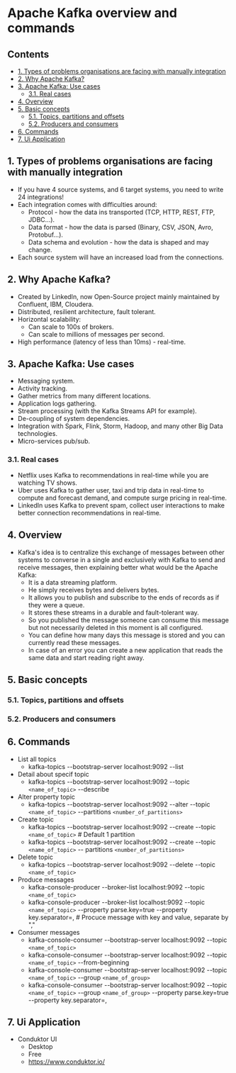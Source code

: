 # Apache Kafka overview and commands <!-- omit in toc -->

## Contents <!-- omit in toc -->

- [1. Types of problems organisations are facing with manually integration](#1-types-of-problems-organisations-are-facing-with-manually-integration)
- [2. Why Apache Kafka?](#2-why-apache-kafka)
- [3. Apache Kafka: Use cases](#3-apache-kafka-use-cases)
  - [3.1. Real cases](#31-real-cases)
- [4. Overview](#4-overview)
- [5. Basic concepts](#5-basic-concepts)
  - [5.1. Topics, partitions and offsets](#51-topics-partitions-and-offsets)
  - [5.2. Producers and consumers](#52-producers-and-consumers)
- [6. Commands](#6-commands)
- [7. Ui Application](#7-ui-application)

## 1. Types of problems organisations are facing with manually integration

- If you have 4 source systems, and 6 target systems, you need to write 24 integrations!
- Each integration comes with difficulties around:
  - Protocol - how the data ins transported (TCP, HTTP, REST, FTP, JDBC...).
  - Data format - how the data is parsed (Binary, CSV, JSON, Avro, Protobuf...).
  - Data schema and evolution - how the data is shaped and may change.
- Each source system will have an increased load from the connections.

## 2. Why Apache Kafka?

- Created by LinkedIn, now Open-Source project mainly maintained by Confluent, IBM, Cloudera.
- Distributed, resilient architecture, fault tolerant.
- Horizontal scalability:
  - Can scale to 100s of brokers.
  - Can scale to millions of messages per second.
- High performance (latency of less than 10ms) - real-time.

## 3. Apache Kafka: Use cases

- Messaging system.
- Activity tracking.
- Gather metrics from many different locations.
- Application logs gathering.
- Stream processing (with the Kafka Streams API for example).
- De-coupling of system dependencies.
- Integration with Spark, Flink, Storm, Hadoop, and many other Big Data technologies.
- Micro-services pub/sub.

### 3.1. Real cases

- Netflix uses Kafka to recommendations in real-time while you are watching TV shows.
- Uber uses Kafka to gather user, taxi and trip data in real-time to compute and forecast demand, and compute surge pricing in real-time.
- LinkedIn uses Kafka to prevent spam, collect user interactions to make better connection recommendations in real-time.

## 4. Overview

- Kafka's idea is to centralize this exchange of messages between other systems to converse in a single and exclusively with Kafka to send and receive messages, then explaining better what would be the Apache Kafka:
  - It is a data streaming platform.
  - He simply receives bytes and delivers bytes.
  - It allows you to publish and subscribe to the ends of records as if they were a queue.
  - It stores these streams in a durable and fault-tolerant way.
  - So you published the message someone can consume this message but not necessarily deleted in this moment is all configured.
  - You can define how many days this message is stored and you can currently read these messages.
  - In case of an error you can create a new application that reads the same data and start reading right away.

## 5. Basic concepts

### 5.1. Topics, partitions and offsets

### 5.2. Producers and consumers

## 6. Commands

- List all topics
  - kafka-topics --bootstrap-server localhost:9092 --list
- Detail about specif topic
  - kafka-topics --bootstrap-server localhost:9092 --topic `<name_of_topic>` --describe
- Alter property topic
  - kafka-topics --bootstrap-server localhost:9092 --alter --topic `<name_of_topic>` --partitions `<number_of_partitions>`
- Create topic
  - kafka-topics --bootstrap-server localhost:9092 --create --topic `<name_of_topic>` # Default 1 partition
  - kafka-topics --bootstrap-server localhost:9092 --create --topic `<name_of_topic>` -- partitions `<number_of_partitions>`
- Delete topic
  - kafka-topics --bootstrap-server localhost:9092 --delete --topic `<name_of_topic>`
- Produce messages
  - kafka-console-producer --broker-list localhost:9092 --topic `<name_of_topic>`
  - kafka-console-producer --broker-list localhost:9092 --topic `<name_of_topic>` --property parse.key=true --property key.separator=, # Procuce message with key and value, separate by ","
- Consumer messages
  - kafka-console-consumer --bootstrap-server localhost:9092 --topic `<name_of_topic>`
  - kafka-console-consumer --bootstrap-server localhost:9092 --topic `<name_of_topic>` --from-beginning
  - kafka-console-consumer --bootstrap-server localhost:9092 --topic `<name_of_topic>` --group `<name_of_group>`
  - kafka-console-consumer --bootstrap-server localhost:9092 --topic `<name_of_topic>` --group `<name_of_group>` --property parse.key=true --property key.separator=,

## 7. Ui Application

- Conduktor UI
  - Desktop
  - Free
  - https://www.conduktor.io/
